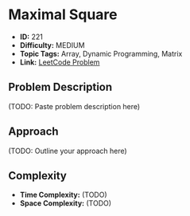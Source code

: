 # Maximal Square

- **ID:** 221
- **Difficulty:** MEDIUM
- **Topic Tags:** Array, Dynamic Programming, Matrix
- **Link:** [LeetCode Problem](https://leetcode.com/problems/maximal-square/description/)

## Problem Description

(TODO: Paste problem description here)

## Approach

(TODO: Outline your approach here)

## Complexity

- **Time Complexity:** (TODO)
- **Space Complexity:** (TODO)

